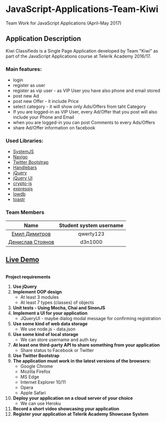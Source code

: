 # JavaScript-Applications-Team-Kiwi
Team Work for JavaScript Applications (April-May 2017)

## Application Description

Kiwi Classifieds is a Single Page Application developed by Team "Kiwi" as part of the JavaScript Applications course at Telerik Academy 2016/17.

### Main features:

- login
- register as user
- register as vip user - as VIP User you have also phone and email stored
- post new Ad
- post new Offer - it include Price
- select category - it will show only Ads/Offers from taht Category
- If you are logged-in as VIP User, every Ad/Offer that you post will also include your Phone and Email
- when you are logged-in you can post Comments to every Ads/Offers
- share Ad/Offer information on facebook

### Used Libraries:

- [SystemJS](https://github.com/systemjs/systemjs)
- [Navigo](https://github.com/krasimir/navigo)
- [Twitter Bootstrap](http://getbootstrap.com/)
- [Handlebars](http://handlebarsjs.com/)
- [jQuery](https://jquery.com/)
- [jQuery UI](https://jqueryui.com/) 
- [crypto-js](https://github.com/brix/crypto-js)
- [expressjs](https://expressjs.com/)
- [lowdb](https://github.com/typicode/lowdb)
- [toastr](https://github.com/CodeSeven/toastr)

### Team Members

| Name | Student system username |
|:----:|:-----------------------:|
| [Емил Димитров](https://github.com/EmilPD) | qwerty123   |
| [Денислав Стоянов](https://github.com/denislav48) | d3n1000 |


<h2><a href="https://kiwi-classifieds.herokuapp.com">Live Demo</a></h2>
<br>
<div><strong>Project requirements</strong></div>
<ol>
    <li><strong>Use jQuery</strong></li>
    <li><strong>Implement OOP design</strong>
        <ul>
            <li>At least 3 modules</li>
            <li>At least 7 types (classes) of objects</li>
        </ul>
    </li>
    <li><strong>Unit tests - Using Mocha, Chai and SinonJS</strong></li>
    <li><strong>Implement a UI for your application</strong>
        <ul>
            <li>JQueryUI - maybe dialog modal message for confirming registration</li>
        </ul>
    </li>
    <li><strong>Use some kind of web data storage</strong>
        <ul>
            <li>We use node.js - data.json</li>
        </ul>
    </li>
    <li><strong>Use some kind of local storage</strong>
        <ul>
            <li>We can store username and auth key</li>
        </ul>
    </li>
    <li><strong>At least one third-party API to share something from your application</strong>
        <ul>
            <li>Share status to Facebook or Twitter</li>
        </ul>
    </li>
    <li><strong>Use Twitter Bootstrap</strong></li>
    <li><strong>The application must work in the latest versions of the browsers:</strong>
        <ul>
            <li>Google Chrome</li>
            <li>Mozilla Firefox</li>
            <li>MS Edge</li>
            <li>Internet Explorer 10/11</li>
            <li>Opera</li>
            <li>Apple Safari</li>
        </ul>
    </li>
    <li><strong>Deploy your application on a cloud server of your choice</strong>
        <ul>
            <li>We can use Heroku</li>
        </ul>
    </li>
    <li><strong>Record a short video showcasing your application</strong></li>
    <li><strong>Register your application at Telerik Academy Showcase System</strong></li>
</ol>
